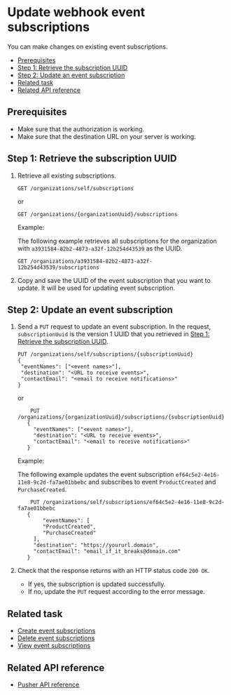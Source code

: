 Update webhook event subscriptions
=====================
You can make changes on existing event subscriptions.

* [Prerequisites](#prerequisites)
* [Step 1: Retrieve the subscription UUID](#step-1-retrieve-the-subscription-uuid)
* [Step 2: Update an event subscription](#step-2-update-an-event-subscription)
* [Related task](#related-task)
* [Related API reference](#related-api-reference)

## Prerequisites
* Make sure that the authorization is working.
* Make sure that the destination URL on your server is working.
<!-- To Ketkee, if a failing webhook is caused by a faulty destination URL, how can the error be fixed if we cannot PUT with the correct URL? -->
<!-- to be continued if any -->

## Step 1: Retrieve the subscription UUID

1. Retrieve all existing subscriptions.

    ```
    GET /organizations/self/subscriptions
    ```
   or
   
   ```
   GET /organizations/{organizationUuid}/subscriptions
   ```
   
   Example:
   
   The following example retrieves all subscriptions for the organization with `a3931584-82b2-4873-a32f-12b254d43539` as the UUID.
   
   ```
   GET /organizations/a3931584-82b2-4873-a32f-12b254d43539/subscriptions
   ```
   

2. Copy and save the UUID of the event subscription that you want to update. It will be used for updating event subscription.


## Step 2: Update an event subscription

1. Send a `PUT` request to update an event subscription. In the request, `subscriptionUuid` is the version 1 UUID that you retrieved in [Step 1: Retrieve the subscription UUID](#step-1-retrieve-the-subscription-uuid).
    
    ```
    PUT /organizations/self/subscriptions/{subscriptionUuid}
   {
     "eventNames": ["<event names>"],
     "destination": "<URL to receive events>",
     "contactEmail": "<email to receive notifications>"
   }   
    ```
   or
   ```
       PUT /organizations/{organizationUuid}/subscriptions/{subscriptionUuid}
      {
        "eventNames": ["<event names>"],
        "destination": "<URL to receive events>",
        "contactEmail": "<email to receive notifications>"
      }   
   ```
  
    Example:
    
    The following example updates the event subscription `ef64c5e2-4e16-11e8-9c2d-fa7ae01bbebc` and subscribes to event `ProductCreated` and `PurchaseCreated`.
    ```
        PUT /organizations/self/subscriptions/ef64c5e2-4e16-11e8-9c2d-fa7ae01bbebc
       {
            "eventNames": [
            "ProductCreated",
            "PurchaseCreated"
         ],
         "destination": "https://yoururl.domain",
         "contactEmail": "email_if_it_breaks@domain.com"
       }   
    ```
2. Check that the response returns with an HTTP status code `200 OK`.
    * If yes, the subscription is updated successfully.
    * If no, update the `PUT` request according to the error message.
  
## Related task
* [Create event subscriptions](create-event-subscriptions.md)
* [Delete event subscriptions](delete-event-subscriptions.md)
* [View event subscriptions](view-event-subscriptions.md)
## Related API reference
* [Pusher API reference](../api-reference.md)
<!-- Add more references if needed. -->
